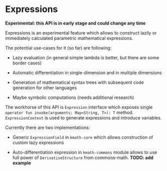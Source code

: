 # Expressions

**Experimental: this API is in early stage and could change any time**

Expressions is an experimental feature which allows to construct lazily or immediately calculated parametric mathematical 
expressions.

The potential use-cases for it (so far) are following:

* Lazy evaluation (in general simple lambda is better, but there are some border cases)

* Automatic differentiation in single-dimension and in multiple dimensions

* Generation of mathematical syntax trees with subsequent code generation for other languages

* Maybe symbolic computations (needs additional research)

The workhorse of this API is `Expression` interface which exposes single `operator fun invoke(arguments: Map<String, T>): T`
method. `ExpressionContext` is used to generate expressions and introduce variables.

Currently there are two implementations:

* Generic `ExpressionField` in `kmath-core` which allows construction of custom lazy expressions

* Auto-differentiation expression in `kmath-commons` module allows to use full power of `DerivativeStructure` 
from commons-math. **TODO: add example**
